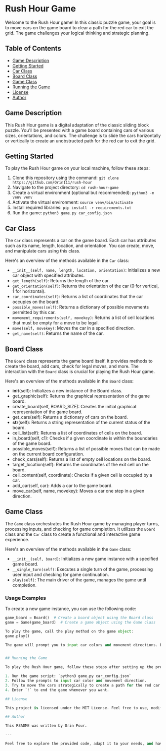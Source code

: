# Rush Hour Game

Welcome to the Rush Hour game! 
In this classic puzzle game, your goal is to move cars on the game board to clear a path for the red car to exit the grid. 
The game challenges your logical thinking and strategic planning.

## Table of Contents

- [Game Description](#game-description)
- [Getting Started](#getting-started)
- [Car Class](#car-class)
- [Board Class](#board-class)
- [Game Class](#game-class)
- [Running the Game](#running-the-game)
- [License](#license)
- [Author](#author)

## Game Description

This Rush Hour game is a digital adaptation of the classic sliding block puzzle. 
You'll be presented with a game board containing cars of various sizes, orientations, and colors. 
The challenge is to slide the cars horizontally or vertically to create an unobstructed path for the red car to exit the grid.


## Getting Started

To play the Rush Hour game on your local machine, follow these steps:

1. Clone this repository using the command: `git clone https://github.com/Orin111/rush-hour`
2. Navigate to the project directory: `cd rush-hour-game`
3. Create a virtual environment (optional but recommended): `python3 -m venv venv`
4. Activate the virtual environment: `source venv/bin/activate`
5. Install required libraries: `pip install -r requirements.txt`
6. Run the game: `python3 game.py car_config.json`

## Car Class

The `Car` class represents a car on the game board. Each car has attributes such as its name, length, location, and orientation. You can create, move, and manipulate cars using this class.

Here's an overview of the methods available in the `Car` class:

- `__init__(self, name, length, location, orientation)`: Initializes a new car object with specified attributes.
- `get_length(self)`: Returns the length of the car.
- `get_orientation(self)`: Returns the orientation of the car (0 for vertical, 1 for horizontal).
- `car_coordinates(self)`: Returns a list of coordinates that the car occupies on the board.
- `possible_moves(self)`: Returns a dictionary of possible movements permitted by this car.
- `movement_requirements(self, movekey)`: Returns a list of cell locations that must be empty for a move to be legal.
- `move(self, movekey)`: Moves the car in a specified direction.
- `get_name(self)`: Returns the name of the car.

## Board Class

The `Board` class represents the game board itself. It provides methods to create the board, add cars, check for legal moves, and more. 
The interaction with the `Board` class is crucial for playing the Rush Hour game.

Here's an overview of the methods available in the `Board` class:

- __init__(self): Initializes a new instance of the Board class.
- get_graphic(self): Returns the graphical representation of the game board.
- create_board(self, BOARD_SIZE): Creates the initial graphical representation of the game board.
- get_cars(self): Returns a dictionary of cars on the board.
- __str__(self): Returns a string representation of the current status of the board.
- cell_list(self): Returns a list of coordinates of cells on the board.
- in_board(self, c1): Checks if a given coordinate is within the boundaries of the game board.
- possible_moves(self): Returns a list of possible moves that can be made on the current board configuration.
- check_cars(self): Returns a list of empty cell locations on the board.
- target_location(self): Returns the coordinates of the exit cell on the board.
- cell_content(self, coordinate): Checks if a given cell is occupied by a car.
- add_car(self, car): Adds a car to the game board.
- move_car(self, name, movekey): Moves a car one step in a given direction.


## Game Class

The `Game` class orchestrates the Rush Hour game by managing player turns, processing inputs, and checking for game completion. It utilizes the `Board` class and the `Car` class to create a functional and interactive game experience.

Here's an overview of the methods available in the `Game` class:

- `__init__(self, board)`: Initializes a new game instance with a specified game board.
- `__single_turn(self)`: Executes a single turn of the game, processing user input and checking for game continuation.
- `play(self)`: The main driver of the game, manages the game until completion.

### Usage Examples

To create a new game instance, you can use the following code:

```python
game_board = Board()  # Create a board object using the Board class
game = Game(game_board)  # Create a game object using the Game class

To play the game, call the play method on the game object:
game.play()

The game will prompt you to input car colors and movement directions. Enter ! to end the game whenever you wish.


## Running the Game

To play the Rush Hour game, follow these steps after setting up the project:

1. Run the game script: `python3 game.py car_config.json`
2. Follow the prompts to input car color and movement direction.
3. Try to move the cars strategically to create a path for the red car to exit.
4. Enter `!` to end the game whenever you want.

## License

This project is licensed under the MIT License. Feel free to use, modify, and distribute it according to the terms of the license.

## Author

This README was written by Orin Pour.

---

Feel free to explore the provided code, adapt it to your needs, and have fun playing and solving puzzles in the Rush Hour game! If you have any questions about the project, code, or usage, don't hesitate to ask.
